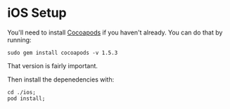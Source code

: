 # iOS Setup

You'll need to install [Cocoapods](https://cocoapods.org/) if you haven't
already. You can do that by running:

```
sudo gem install cocoapods -v 1.5.3
```

That version is fairly important.

Then install the depenedencies with:

```
cd ./ios;
pod install;
```